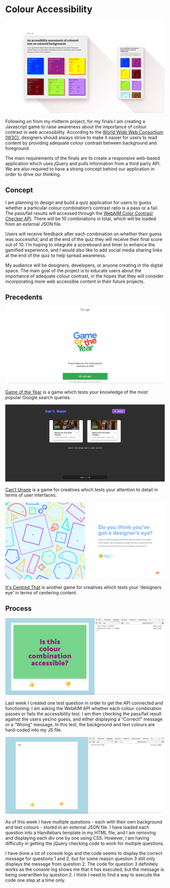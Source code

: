# Colour Accessibility

![Midterm Project](https://github.com/madspesh/WebAdvanced_Spring2019_gillr456/blob/master/Finals/style/img/midtermimage.jpg)

Following on from my midterm project, for my finals I am creating a Javascript game to raise awareness about the importance of colour contrast in web accessibility. According to the [World Wide Web Consortium (W3C)](https://www.w3.org/), designers should always strive to make it easier for users to read content by providing adequate colour contrast between background and foreground.

The main requirements of the finals are to create a responsive web-based application which uses jQuery and pulls information from a third party API. We are also required to have a strong concept behind our application in order to drive our thinking.



## Concept

I am planning to design and build a quiz application for users to guess whether a particular colour combination’s contrast ratio is a pass or a fail. The pass/fail results will accessed through the [WebAIM Color Contrast Checker API](https://webaim.org/resources/contrastchecker/?fcolor=0000FF&bcolor=FFFFFF&api). There will be 10 combinations in total, which will be loaded from an external JSON file.

Users will receive feedback after each combination on whether their guess was successful, and at the end of the quiz they will receive their final score out of 10. I’m hoping to integrate a scoreboard and timer to enhance the gamified experience, and I would also like to add social media sharing links at the end of the quiz to help spread awareness.

My audience will be designers, developers, or anyone creating in the digital space. The main goal of the project is to educate users about the importance of adequate colour contrast, in the hopes that they will consider incorporating more web accessible content in their future projects.



## Precedents

![Game of the Year website screenshot](https://github.com/madspesh/WebAdvanced_Spring2019_gillr456/blob/master/Finals/style/img/gameoftheyear.gif)

[Game of the Year](https://gameoftheyear.withgoogle.com/) is a game which tests your knowledge of the most popular Google search queries.

![Can't Unsee website screenshot](https://github.com/madspesh/WebAdvanced_Spring2019_gillr456/blob/master/Finals/style/img/cantunsee.gif)

[Can't Unsee](https://cantunsee.space/) is a game for creatives which tests your attention to detail in terms of user interfaces.

![It's Centred That website screenshot](https://github.com/madspesh/WebAdvanced_Spring2019_gillr456/blob/master/Finals/style/img/designerseye.gif)

[It's Centred That](https://www.supremo.co.uk/designers-eye/) is another game for creatives which tests your 'designers eye' in terms of centering content.



## Process

![Web inspector screenshot](https://github.com/madspesh/WebAdvanced_Spring2019_gillr456/blob/master/Finals/style/img/successfulAPI.gif)

Last week I created one test question in order to get the API connected and functioning. I am asking the WebAIM API whether each colour combination passes or fails the accessibility test. I am then checking the pass/fail result against the users yes/no guess, and either displaying a “Correct!” message or a “Wrong” message. In this test, the background and text colours are hard-coded into my JS file.

![Web inspector screenshot](https://github.com/madspesh/WebAdvanced_Spring2019_gillr456/blob/master/Finals/style/img/codenotworking.gif)

As of this week I have multiple questions - each with their own background and text colours - stored in an external JSON file. I have loaded each question into a Handlebars template in my HTML file, and I am removing and displaying each div one by one using CSS. However, I am having difficulty in getting the jQuery checking code to work for multiple questions.

I have done a lot of console logs and the code seems to display the correct message for questions 1 and 2, but for some reason question 3 still only displays the message from question 2. The code for question 3 definitely works as the console log shows me that it has executed, but the message is being overwritten by question 2. I think I need to find a way to execute the code one step at a time only.


